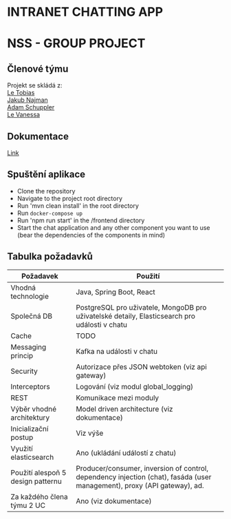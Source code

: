 # INTRANET CHATTING APP

# NSS - GROUP PROJECT

## Členové týmu

Projekt se skládá z:<br/>
[Le Tobias](https://www.linkedin.com/in/tobias-le-01b306233/)<br/>
[Jakub Najman](https://www.linkedin.com/in/jakub-najman8/)<br/>
[Adam Schuppler](https://www.linkedin.com/in/adamschuppler/)<br/>
[Le Vanessa](https://www.linkedin.com/in/vanessa-le-845624268/)<br/>

## Dokumentace

[Link](https://docs.google.com/document/d/1qMZbQ6N5mLhj7hgiptDnqChFwkZ9lIkZMTy_L5SVObQ/edit)

## Spuštění aplikace
- Clone the repository
- Navigate to the project root directory
- Run 'mvn clean install' in the root directory
- Run `docker-compose up`
- Run 'npm run start' in the /frontend directory
- Start the chat application and any other component you want to use (bear the dependencies of the components in mind)

## Tabulka požadavků

| Požadavek          | Použití                                                                                                                  |
|--------------------|--------------------------------------------------------------------------------------------------------------------------|
| Vhodná technologie | Java, Spring Boot, React                                                                                                 |
| Společná DB        | PostgreSQL pro uživatele, MongoDB pro uživatelské detaily, Elasticsearch pro události v chatu                            |
| Cache              | TODO                                                                                                                     |
| Messaging princip  | Kafka na události v chatu                                                                                                |
| Security           | Autorizace přes JSON webtoken (viz api gateway)                                                                          |
| Interceptors       | Logování (viz modul global_logging)                                                                                      |
| REST               | Komunikace mezi moduly                                                                                                   |
| Výběr vhodné architektury | Model driven architecture (viz dokumentace)                                                                              |
| Inicializační postup | Viz výše                                                                                                                 |
| Využití elasticsearch | Ano (ukládání událostí z chatu)                                                                                          |
| Použití alespoň 5 design patternu | Producer/consumer, inversion of control, dependency injection (chat), fasáda (user management), proxy (API gateway), ad. |
| Za každého člena týmu 2 UC | Ano (viz dokumentace)                                                                                                    |
